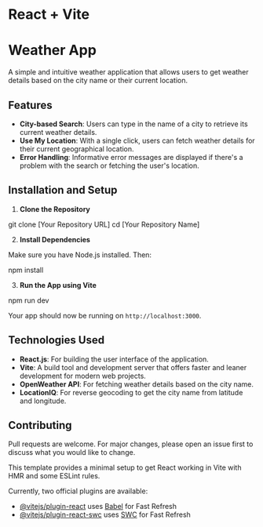 # React + Vite

# Weather App

A simple and intuitive weather application that allows users to get weather details based on the city name or their current location.

## Features

- **City-based Search**: Users can type in the name of a city to retrieve its current weather details.
- **Use My Location**: With a single click, users can fetch weather details for their current geographical location.
- **Error Handling**: Informative error messages are displayed if there's a problem with the search or fetching the user's location.

## Installation and Setup

1. **Clone the Repository**

git clone [Your Repository URL]
cd [Your Repository Name]

2. **Install Dependencies**

Make sure you have Node.js installed. Then:

npm install

3. **Run the App using Vite**

npm run dev

Your app should now be running on `http://localhost:3000`.

## Technologies Used

- **React.js**: For building the user interface of the application.
- **Vite**: A build tool and development server that offers faster and leaner development for modern web projects.
- **OpenWeather API**: For fetching weather details based on the city name.
- **LocationIQ**: For reverse geocoding to get the city name from latitude and longitude.

## Contributing

Pull requests are welcome. For major changes, please open an issue first to discuss what you would like to change.

This template provides a minimal setup to get React working in Vite with HMR and some ESLint rules.

Currently, two official plugins are available:

- [@vitejs/plugin-react](https://github.com/vitejs/vite-plugin-react/blob/main/packages/plugin-react/README.md) uses [Babel](https://babeljs.io/) for Fast Refresh
- [@vitejs/plugin-react-swc](https://github.com/vitejs/vite-plugin-react-swc) uses [SWC](https://swc.rs/) for Fast Refresh

